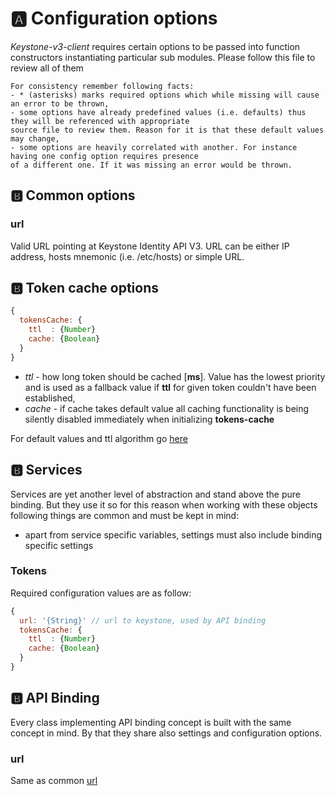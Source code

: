 # :a: Configuration options

*Keystone-v3-client* requires certain options to be passed into function constructors instantiating particular
sub modules. Please follow this file to review all of them

    For consistency remember following facts:
    - * (asterisks) marks required options which while missing will cause an error to be thrown,
    - some options have already predefined values (i.e. defaults) thus they will be referenced with appropriate
    source file to review them. Reason for it is that these default values may change,
    - some options are heavily correlated with another. For instance having one config option requires presence
    of a different one. If it was missing an error would be thrown.

## :b: Common options

### url <a name="common.url"></a>

Valid URL pointing at Keystone Identity API V3. URL can be either IP address,
hosts mnemonic (i.e. /etc/hosts) or simple URL.

## :b: Token cache options

```javascript
{
  tokensCache: {
    ttl  : {Number}
    cache: {Boolean}
  }
}
```

- *ttl*  - how long token should be cached [**ms**]. Value has the lowest
priority and is used as a fallback value if **ttl** for given token couldn't have been
established,
- *cache* - if cache takes default value all caching functionality is being
silently disabled immediately when initializing **tokens-cache**

For default values and ttl algorithm go [here](../lib/services/tokens-cache.js)

## :b: Services

Services are yet another level of abstraction and stand above the pure binding.
But they use it so for this reason when working with these objects following things
are common and must be kept in mind:
* apart from service specific variables, settings must also include binding
specific settings

### Tokens

Required configuration values are as follow:
```javascript
{
  url: '{String}' // url to keystone, used by API binding
  tokensCache: {
    ttl  : {Number}
    cache: {Boolean}
  }
}
```

## :b: API Binding

Every class implementing API binding concept is built with the same concept in mind.
By that they share also settings and configuration options.

### url

Same as common [url](common.url)
